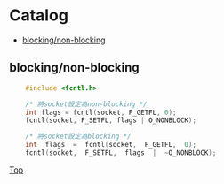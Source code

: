 # Catalog
* [blocking/non-blocking](#blockingnon-blocking)

## blocking/non-blocking
```cpp
    #include <fcntl.h>

    /* 將socket設定為non-blocking */
    int flags = fcntl(socket, F_GETFL, 0); 
    fcntl(socket, F_SETFL, flags | O_NONBLOCK);

    /* 將socket設定為blocking */
    int  flags  =  fcntl(socket,  F_GETFL,  0);
    fcntl(socket,  F_SETFL,  flags  |  ~O_NONBLOCK);
```
[Top](#Catalog) 
